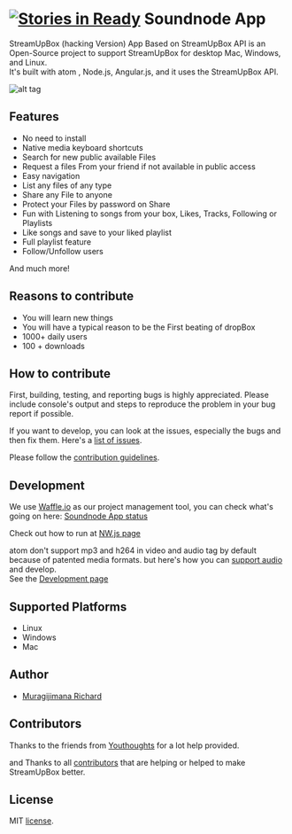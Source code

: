 [![Stories in Ready](https://badge.waffle.io/Soundnode/soundnode-app.png?label=roadmap&title=roadmap)](https://waffle.io/Soundnode/soundnode-app)
Soundnode App
============

StreamUpBox (hacking Version)  App Based on StreamUpBox API is an Open-Source project to support StreamUpBox for desktop Mac, Windows, and Linux. <br>
It's built with atom , Node.js, Angular.js, and it uses the StreamUpBox API.

![alt tag](https://raw.githubusercontent.com/richard457/streamup-open/master/app.png)

## Features

- No need to install
- Native media keyboard shortcuts
- Search for new public available Files
- Request a files From your friend if not available in public access
- Easy navigation
- List any files of any type
- Share any File to anyone
- Protect your Files by password on Share
- Fun with Listening to songs from your box, Likes, Tracks, Following or Playlists
- Like songs and save to your liked playlist
- Full playlist feature
- Follow/Unfollow users

And much more!

## Reasons to contribute

- You will learn new things
- You will have a typical reason to be the First beating of dropBox
- 1000+ daily users
- 100 + downloads

## How to contribute

First, building, testing, and reporting bugs is highly appreciated. Please include console's output and steps to reproduce the problem in your bug report if possible.

If you want to develop, you can look at the issues, especially the bugs and then fix them.
Here's a [list of issues](https://github.com/Soundnode/soundnode-app/issues?state=open).

Please follow the [contribution guidelines](https://github.com/Soundnode/soundnode-app/blob/master/CONTRIBUTING.md).

## Development

We use [Waffle.io](https://waffle.io/) as our project management tool, you can check what's going on here: [Soundnode App status](https://waffle.io/Soundnode/soundnode-app)

Check out how to run at [NW.js page](https://github.com/nwjs/nw.js/wiki/How-to-run-apps)

atom don't support mp3 and h264 in video and audio tag by default because of patented media formats.
but here's how you can [support audio](https://github.com/Soundnode/soundnode-app/wiki/Support-mp3-and-h264-in-video-and-audio-tag) and develop.
<br>
See the [Development page](https://github.com/Soundnode/soundnode-app/wiki/Development)

## Supported Platforms

- Linux
- Windows
- Mac


## Author

- [Muragijimana Richard](https://github.com/richard457)

## Contributors

Thanks to the friends from [Youthoughts](http://Youthoughts.com/) for a lot help provided.

and Thanks to all [contributors](https://github.com/Soundnode/soundnode-app/graphs/contributors) that are helping or helped to make StreamUpBox better.

## License

MIT
[license](https://github.com/Soundnode/soundnode-app/blob/master/LICENSE.md).
